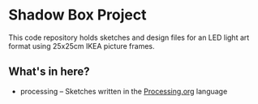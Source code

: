 Shadow Box Project
==================

This code repository holds sketches and design files for an LED light art format using 25x25cm IKEA picture frames.

What's in here?
---------------

* processing – Sketches written in the [Processing.org](http://processing.org) language
